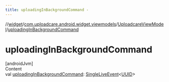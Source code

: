 ```yaml
---
title: uploadingInBackgroundCommand -
---
```

//[widget](../../index.md)/[com.uploadcare.android.widget.viewmodels](../index.md)/[UploadcareViewModel](index.md)/[uploadingInBackgroundCommand](uploading-in-background-command.md)



# uploadingInBackgroundCommand  
[androidJvm]  
Content  
val [uploadingInBackgroundCommand](uploading-in-background-command.md): [SingleLiveEvent](../../com.uploadcare.android.widget.utils/-single-live-event/index.md)<[UUID](https://developer.android.com/reference/kotlin/java/util/UUID.html)>  



